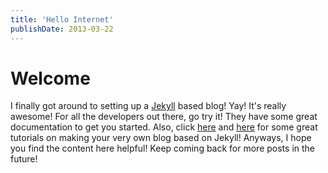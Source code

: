 ```yaml
---
title: 'Hello Internet'
publishDate: 2013-03-22
---
```


# Welcome

I finally got around to setting up a [Jekyll](http://jekyllrb.com/) based blog!
Yay! It's really awesome! For all the developers out there, go try it! They have
some great documentation to get you started. Also, click
[here](http://erjjones.github.io/blog/How-I-built-my-blog-in-one-day) and
[here](https://www.andrewmunsell.com/course/learning-jekyll-by-example/) for
some great tutorials on making your very own blog based on Jekyll! Anyways, I
hope you find the content here helpful! Keep coming back for more posts in the
future!

